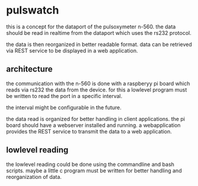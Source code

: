 # pulswatch

this is a concept for the dataport of the pulsoxymeter n-560. the data should be read in realtime from the dataport which uses the rs232 protocol.

the data is then reorganized in better readable format. data can be retrieved via REST service to be displayed in a web application.

## architecture

the communication with the n-560 is done with a raspberyy pi board which reads via rs232 the data from the device. for this a lowlevel program must be written to read the port in a specific interval. 

the interval might be configurable in the future.

the data read is organized for better handling in client applications. the pi board should have a webserver installed and running. a webapplication provides the REST service to transmit the data to a web application.

## lowlevel reading

the lowlevel reading could be done using the commandline and bash scripts. maybe a little c program must be written for better handling and reorganization of data.

